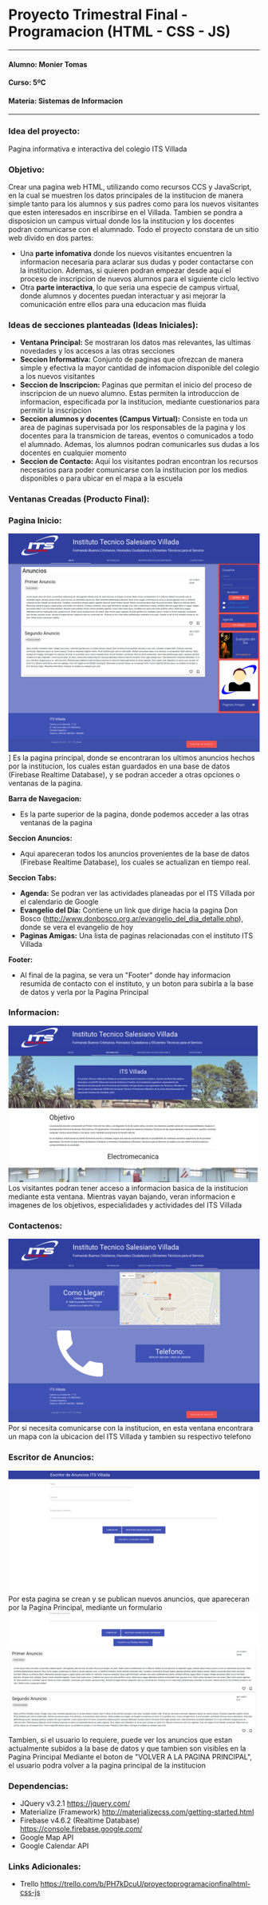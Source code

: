 # **Proyecto Trimestral Final - Programacion (HTML - CSS - JS)**
---
#### **Alumno:** Monier Tomas
#### **Curso:** 5ºC
#### **Materia:** Sistemas de Informacion

---

### **Idea del proyecto:** 
Pagina informativa e interactiva del colegio ITS Villada

### **Objetivo:**
Crear una pagina web HTML, utilizando como recursos CCS y JavaScript, en la cual se
muestren los datos principales de la institucion de manera simple tanto para los alumnos y sus
padres como para los nuevos visitantes que esten interesados en inscribirse en el Villada. Tambien
se pondra a disposicion un campus virtual donde los la institucion y los docentes podran
comunicarse con el alumnado.
Todo el proyecto constara de un sitio web divido en dos partes:
- Una **parte infomativa** donde los nuevos visitantes encuentren la informacion necesaria para
aclarar sus dudas y poder contactarse con la institucion. Ademas, si quieren podran empezar
desde aquí el proceso de inscripcion de nuevos alumnos para el siguiente ciclo lectivo
- Otra **parte interactiva**, lo que seria una especie de campus virtual, donde alumnos y
docentes puedan interactuar y asi mejorar la comunicación entre ellos para una educacion
mas fluida

### **Ideas de secciones planteadas (Ideas Iniciales):**
- **Ventana Principal:**  Se mostraran los datos mas relevantes, las ultimas novedades y los accesos a las otras secciones
- **Seccion Informativa:** Conjunto de paginas que ofrezcan de manera simple y efectiva la mayor cantidad de infomacion disponible del colegio a los nuevos visitantes
- **Seccion de Inscripcion:** Paginas que permitan el inicio del proceso de inscripcion de un nuevo alumno. Estas permiten la introduccion de informacion, especificada por la institucion, mediante cuestionarios para permitir la inscripcion
- **Seccion alumnos y docentes (Campus Virtual):** Consiste en toda un area de paginas supervisada por los responsables de la pagina y los docentes para la transmicion de tareas, eventos o comunicados a todo el alumnado. Ademas, los alumnos podran comunicarles sus dudas a los docentes en cualquier momento
- **Seccion de Contacto:** Aqui los visitantes podran encontran los recursos necesarios para poder comunicarse con la institucion por los medios disponibles o para ubicar en el mapa a la escuela

### **Ventanas Creadas (Producto Final):**
### **Pagina Inicio:**
![alt text](src/img/Pagina_Inicio.png "Pagina Principal")]
Es la pagina principal, donde se encontraran los ultimos anuncios hechos por la institucion, los cuales estan guardados en una base de datos (Firebase Realtime Database), y se podran acceder a otras opciones o ventanas de la pagina. 

**Barra de Navegacion:**
- Es la parte superior de la pagina, donde podemos acceder a las otras ventanas de la pagina

**Seccion Anuncios:**
- Aqui apareceran todos los anuncios provenientes de la base de datos (Firebase Realtime Database), los cuales se actualizan en tiempo real.

**Seccion Tabs:**
- **Agenda:** Se podran ver las actividades planeadas por el ITS Villada por el calendario de Google
- **Evangelio del Dia:** Contiene un link que dirige hacia la pagina Don Bosco (http://www.donbosco.org.ar/evangelio_del_dia_detalle.php), donde se vera el evangelio de hoy
- **Paginas Amigas:** Una lista de paginas relacionadas con el instituto ITS Villada

**Footer:**
- Al final de la pagina, se vera un "Footer" donde hay informacion resumida de contacto con el instituto, y un boton para subirla a la base de datos y verla por la Pagina Principal

### **Informacion:**
![alt text](src/img/Informacion.png "Informacion")
Los visitantes podran tener acceso a informacion basica de la institucion mediante esta ventana. Mientras vayan bajando, veran informacion e imagenes de los objetivos, especialidades y actividades del ITS Villada

### **Contactenos:**
![alt text](src/img/Contactenos.png "Contactenos")
Por si necesita comunicarse con la institucion, en esta ventana encontrara un mapa con la ubicacion del ITS Villada y tambien su respectivo telefono

### **Escritor de Anuncios:**
![alt text](src/img/Escritor_de_Anuncios_1.png "Escritor de Anuncios")
Por esta pagina se crean y se publican nuevos anuncios, que apareceran por la Pagina Principal, mediante un formulario
![alt text](src/img/Escritor_de_Anuncios_2.png "Escritor de Anuncios")
Tambien, si el usuario lo requiere, puede ver los anuncios que estan actualmente subidos a la base de datos y que tambien son visibles en la Pagina Principal
Mediante el boton de "VOLVER A LA PAGINA PRINCIPAL", el usuario podra volver a la pagina principal de la institucion

### **Dependencias:**
- JQuery v3.2.1 
https://jquery.com/
- Materialize (Framework)
http://materializecss.com/getting-started.html
- Firebase v4.6.2 (Realtime Database)
https://console.firebase.google.com/
- Google Map API
- Google Calendar API

### **Links Adicionales:**
- Trello
https://trello.com/b/PH7kDcuU/proyectoprogramacionfinalhtml-css-js
